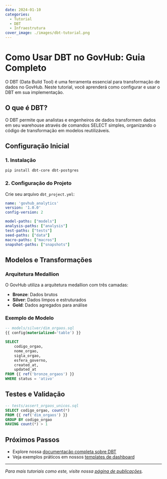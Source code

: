 ```yaml
---
date: 2024-01-10
categories:
  - Tutorial
  - DBT
  - Infraestrutura
cover_image: ./images/dbt-tutorial.png
---
```


# Como Usar DBT no GovHub: Guia Completo

O DBT (Data Build Tool) é uma ferramenta essencial para transformação de dados no GovHub. Neste tutorial, você aprenderá como configurar e usar o DBT em sua implementação.

<!-- more -->

## O que é DBT?

O DBT permite que analistas e engenheiros de dados transformem dados em seu warehouse através de comandos SELECT simples, organizando o código de transformação em modelos reutilizáveis.

## Configuração Inicial

### 1. Instalação

```bash
pip install dbt-core dbt-postgres
```

### 2. Configuração do Projeto

Crie seu arquivo `dbt_project.yml`:

```yaml
name: 'govhub_analytics'
version: '1.0.0'
config-version: 2

model-paths: ["models"]
analysis-paths: ["analysis"]
test-paths: ["tests"]
seed-paths: ["data"]
macro-paths: ["macros"]
snapshot-paths: ["snapshots"]
```

## Modelos e Transformações

### Arquitetura Medallion

O GovHub utiliza a arquitetura medallion com três camadas:

- **Bronze**: Dados brutos
- **Silver**: Dados limpos e estruturados  
- **Gold**: Dados agregados para análise

### Exemplo de Modelo

```sql
-- models/silver/dim_orgaos.sql
{{ config(materialized='table') }}

SELECT 
    codigo_orgao,
    nome_orgao,
    sigla_orgao,
    esfera_governo,
    created_at,
    updated_at
FROM {{ ref('bronze_orgaos') }}
WHERE status = 'ativo'
```

## Testes e Validação

```sql
-- tests/assert_orgaos_unicos.sql
SELECT codigo_orgao, count(*)
FROM {{ ref('dim_orgaos') }}
GROUP BY codigo_orgao
HAVING count(*) > 1
```

## Próximos Passos

- Explore nossa [documentação completa sobre DBT](../../documentacao/tutoriais/dbt/modelos.md)
- Veja exemplos práticos em nossos [templates de dashboard](../../comunidade/dashboards-templates.md)

---

*Para mais tutoriais como este, visite nossa [página de publicações](../../land/dist/publicacoes.html).*
